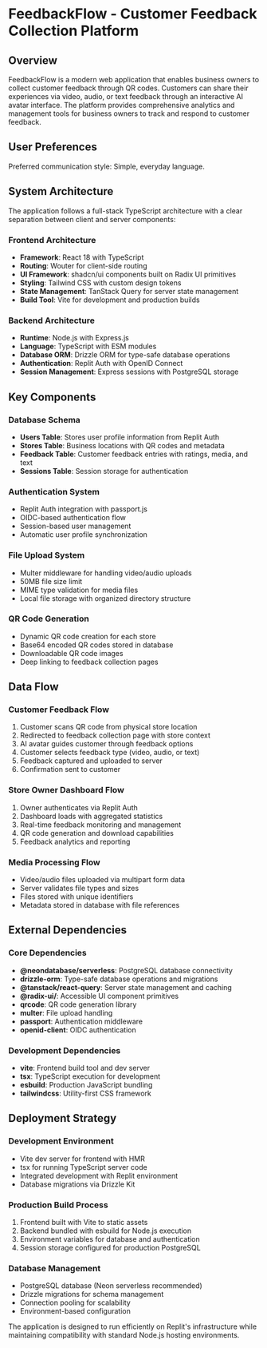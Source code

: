 # FeedbackFlow - Customer Feedback Collection Platform

## Overview

FeedbackFlow is a modern web application that enables business owners to collect customer feedback through QR codes. Customers can share their experiences via video, audio, or text feedback through an interactive AI avatar interface. The platform provides comprehensive analytics and management tools for business owners to track and respond to customer feedback.

## User Preferences

Preferred communication style: Simple, everyday language.

## System Architecture

The application follows a full-stack TypeScript architecture with a clear separation between client and server components:

### Frontend Architecture
- **Framework**: React 18 with TypeScript
- **Routing**: Wouter for client-side routing
- **UI Framework**: shadcn/ui components built on Radix UI primitives
- **Styling**: Tailwind CSS with custom design tokens
- **State Management**: TanStack Query for server state management
- **Build Tool**: Vite for development and production builds

### Backend Architecture
- **Runtime**: Node.js with Express.js
- **Language**: TypeScript with ESM modules
- **Database ORM**: Drizzle ORM for type-safe database operations
- **Authentication**: Replit Auth with OpenID Connect
- **Session Management**: Express sessions with PostgreSQL storage

## Key Components

### Database Schema
- **Users Table**: Stores user profile information from Replit Auth
- **Stores Table**: Business locations with QR codes and metadata
- **Feedback Table**: Customer feedback entries with ratings, media, and text
- **Sessions Table**: Session storage for authentication

### Authentication System
- Replit Auth integration with passport.js
- OIDC-based authentication flow
- Session-based user management
- Automatic user profile synchronization

### File Upload System
- Multer middleware for handling video/audio uploads
- 50MB file size limit
- MIME type validation for media files
- Local file storage with organized directory structure

### QR Code Generation
- Dynamic QR code creation for each store
- Base64 encoded QR codes stored in database
- Downloadable QR code images
- Deep linking to feedback collection pages

## Data Flow

### Customer Feedback Flow
1. Customer scans QR code from physical store location
2. Redirected to feedback collection page with store context
3. AI avatar guides customer through feedback options
4. Customer selects feedback type (video, audio, or text)
5. Feedback captured and uploaded to server
6. Confirmation sent to customer

### Store Owner Dashboard Flow
1. Owner authenticates via Replit Auth
2. Dashboard loads with aggregated statistics
3. Real-time feedback monitoring and management
4. QR code generation and download capabilities
5. Feedback analytics and reporting

### Media Processing Flow
- Video/audio files uploaded via multipart form data
- Server validates file types and sizes
- Files stored with unique identifiers
- Metadata stored in database with file references

## External Dependencies

### Core Dependencies
- **@neondatabase/serverless**: PostgreSQL database connectivity
- **drizzle-orm**: Type-safe database operations and migrations
- **@tanstack/react-query**: Server state management and caching
- **@radix-ui/**: Accessible UI component primitives
- **qrcode**: QR code generation library
- **multer**: File upload handling
- **passport**: Authentication middleware
- **openid-client**: OIDC authentication

### Development Dependencies
- **vite**: Frontend build tool and dev server
- **tsx**: TypeScript execution for development
- **esbuild**: Production JavaScript bundling
- **tailwindcss**: Utility-first CSS framework

## Deployment Strategy

### Development Environment
- Vite dev server for frontend with HMR
- tsx for running TypeScript server code
- Integrated development with Replit environment
- Database migrations via Drizzle Kit

### Production Build Process
1. Frontend built with Vite to static assets
2. Backend bundled with esbuild for Node.js execution
3. Environment variables for database and authentication
4. Session storage configured for production PostgreSQL

### Database Management
- PostgreSQL database (Neon serverless recommended)
- Drizzle migrations for schema management
- Connection pooling for scalability
- Environment-based configuration

The application is designed to run efficiently on Replit's infrastructure while maintaining compatibility with standard Node.js hosting environments.